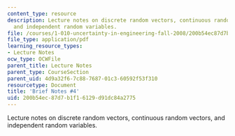 ```yaml
---
content_type: resource
description: Lecture notes on discrete random vectors, continuous random vectors,
  and independent random variables.
file: /courses/1-010-uncertainty-in-engineering-fall-2008/200b54ec87d7b1f16129d91dc84a2775_notes_04.pdf
file_type: application/pdf
learning_resource_types:
- Lecture Notes
ocw_type: OCWFile
parent_title: Lecture Notes
parent_type: CourseSection
parent_uid: 4d9a32f6-7c88-7687-01c3-60592f53f310
resourcetype: Document
title: 'Brief Notes #4'
uid: 200b54ec-87d7-b1f1-6129-d91dc84a2775
---
```

Lecture notes on discrete random vectors, continuous random vectors, and independent random variables.

